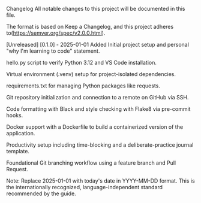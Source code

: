 Changelog
All notable changes to this project will be documented in this file.

The format is based on Keep a Changelog,
and this project adheres to(https://semver.org/spec/v2.0.0.html).

[Unreleased]
[0.1.0] - 2025-01-01
Added
Initial project setup and personal "why I'm learning to code" statement.

hello.py script to verify Python 3.12 and VS Code installation.

Virtual environment (.venv) setup for project-isolated dependencies.

requirements.txt for managing Python packages like requests.

Git repository initialization and connection to a remote on GitHub via SSH.

Code formatting with Black and style checking with Flake8 via pre-commit hooks.

Docker support with a Dockerfile to build a containerized version of the application.

Productivity setup including time-blocking and a deliberate-practice journal template.

Foundational Git branching workflow using a feature branch and Pull Request.

Note: Replace 2025-01-01 with today's date in YYYY-MM-DD format. This is the internationally recognized, language-independent standard recommended by the guide.   

